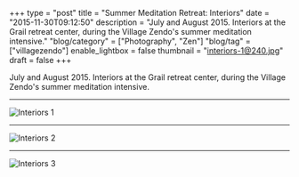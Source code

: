 +++
type = "post"
title = "Summer Meditation Retreat: Interiors"
date = "2015-11-30T09:12:50"
description = "July and August 2015. Interiors at the Grail retreat center, during the Village Zendo's summer meditation intensive."
"blog/category" = ["Photography", "Zen"]
"blog/tag" = ["villagezendo"]
enable_lightbox = false
thumbnail = "interiors-1@240.jpg"
draft = false
+++

<p>July and August 2015. Interiors at the Grail retreat center, during the Village Zendo's summer meditation intensive.</p>
<hr />
<p><img style="display:block; margin-left:auto; margin-right:auto;" src="interiors-1.jpg" alt="Interiors 1" title="Interiors 1" /></p>
<hr />
<p><img style="display:block; margin-left:auto; margin-right:auto;" src="interiors-2.jpg" alt="Interiors 2" title="Interiors 2" /></p>
<hr />
<p><img style="display:block; margin-left:auto; margin-right:auto;" src="interiors-3.jpg" alt="Interiors 3" title="Interiors 3" /></p>
    